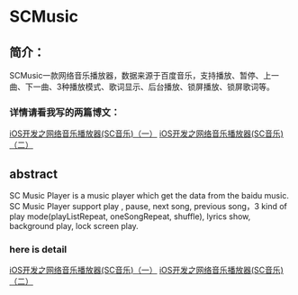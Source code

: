 # SCMusic

## 简介：
SCMusic一款网络音乐播放器，数据来源于百度音乐，支持播放、暂停、上一曲、下一曲、3种播放模式、歌词显示、后台播放、锁屏播放、锁屏歌词等。

### 详情请看我写的两篇博文：
[iOS开发之网络音乐播放器(SC音乐)（一）](http://blog.csdn.net/u014636932/article/details/77622358)
[iOS开发之网络音乐播放器(SC音乐)（二）](http://blog.csdn.net/u014636932/article/details/77878371)
 

## abstract
SC Music Player is a music player which get the data from the baidu music. SC Music Player support play , pause, next song, previous song，3 kind of play mode(playListRepeat, oneSongRepeat, shuffle), lyrics show, background play, lock screen play.

### here is detail
[iOS开发之网络音乐播放器(SC音乐)（一）](http://blog.csdn.net/u014636932/article/details/77622358)
[iOS开发之网络音乐播放器(SC音乐)（二）](http://blog.csdn.net/u014636932/article/details/77878371)
